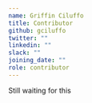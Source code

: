```yaml
---
name: Griffin Ciluffo
title: Contributor
github: gciluffo
twitter: ""
linkedin: ""
slack: ""
joining_date: ""
role: contributor
---
```


Still waiting for this
